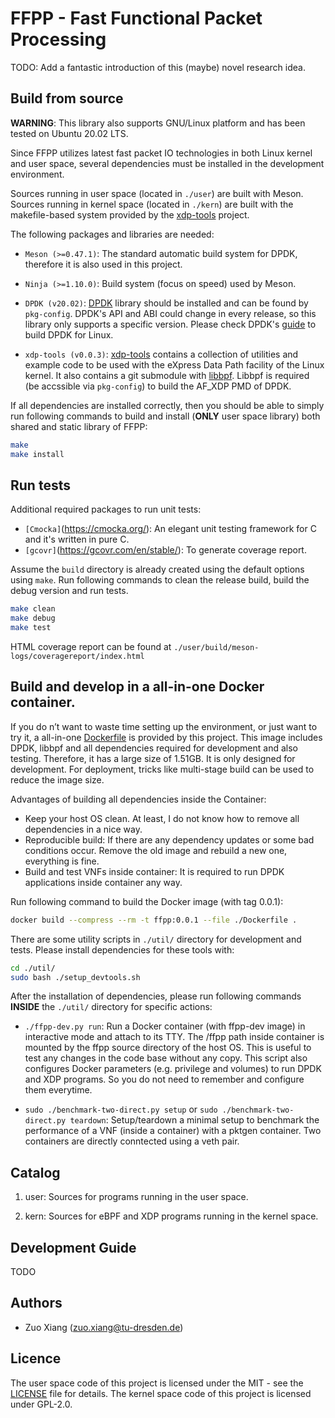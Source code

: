 # FFPP - Fast Functional Packet Processing

TODO: Add a fantastic introduction of this (maybe) novel research idea.

## Build from source

**WARNING**: This library also supports GNU/Linux platform and has been tested on Ubuntu 20.02 LTS.

Since FFPP utilizes latest fast packet IO technologies in both Linux kernel and user space, several dependencies must be
installed in the development environment.

Sources running in user space (located in `./user`) are built with Meson.
Sources running in kernel space (located in `./kern`) are built with the makefile-based system provided by the
[xdp-tools](https://github.com/xdp-project/xdp-tools) project.

The following packages and libraries are needed:


*   `Meson (>=0.47.1)`: The standard automatic build system for DPDK, therefore it is also used in this project.
*   `Ninja (>=1.10.0)`: Build system (focus on speed) used by Meson.

*   `DPDK (v20.02)`: [DPDK](https://core.dpdk.org/download/) library should be installed and can be found by
    `pkg-config`. DPDK's API and ABI could change in every release, so this library only supports a specific version.
    Please check DPDK's [guide](https://doc.dpdk.org/guides-20.02/linux_gsg/index.html) to build DPDK for Linux.

*   `xdp-tools (v0.0.3)`: [xdp-tools](https://github.com/xdp-project/xdp-tools) contains a collection of utilities and
    example code to be used with the eXpress Data Path facility of the Linux kernel. It also contains a git submodule
    with [libbpf](https://github.com/libbpf/libbpf). Libbpf is required (be accssible via `pkg-config`) to build the
    AF_XDP PMD of DPDK.

If all dependencies are installed correctly, then you should be able to simply run following commands to build and
install (**ONLY** user space library) both shared and static library of FFPP:

```bash
make
make install
```

## Run tests

Additional required packages to run unit tests:

*   `[Cmocka]`(https://cmocka.org/): An elegant unit testing framework for C and it's written in pure C.
*   `[gcovr]`(https://gcovr.com/en/stable/): To generate coverage report.

Assume the `build` directory is already created using the default options using `make`. Run following commands to clean
the release build, build the debug version and run tests.

```bash
make clean
make debug
make test
```
HTML coverage report can be found at `./user/build/meson-logs/coveragereport/index.html`

## Build and develop in a all-in-one Docker container.

If you do n’t want to waste time setting up the environment, or just want to try it,
a all-in-one [Dockerfile](./Dockerfile) is provided by this project. This image includes DPDK, libbpf and all
dependencies required for development and also testing. Therefore, it has a large size of 1.51GB.
It is only designed for development. For deployment, tricks like multi-stage build can be used to reduce the image size.

Advantages of building all dependencies inside the Container:

*   Keep your host OS clean. At least, I do not know how to remove all dependencies in a nice way.
*   Reproducible build: If there are any dependency updates or some bad conditions occur. Remove the old image and
    rebuild a new one, everything is fine.
*   Build and test VNFs inside container: It is required to run DPDK applications inside container any way.

Run following command to build the Docker image (with tag 0.0.1):

```bash
docker build --compress --rm -t ffpp:0.0.1 --file ./Dockerfile .
```

There are some utility scripts in `./util/` directory for development and tests. Please install dependencies for these
tools with:

```bash
cd ./util/
sudo bash ./setup_devtools.sh
```

After the installation of dependencies, please run following commands **INSIDE** the `./util/` directory for specific
actions:

*   `./ffpp-dev.py run`: Run a Docker container (with ffpp-dev image) in interactive mode and attach to its TTY. The
    /ffpp path inside container is mounted by the ffpp source directory of the host OS. This is useful to test any
    changes in the code base without any copy. This script also configures Docker parameters (e.g. privilege and
    volumes) to run DPDK and XDP programs. So you do not need to remember and configure them everytime.

*   `sudo ./benchmark-two-direct.py setup` or `sudo ./benchmark-two-direct.py teardown`: Setup/teardown a minimal setup
    to benchmark the performance of a VNF (inside a container) with a pktgen container. Two containers are directly
    conntected using a veth pair.

## Catalog

1.  user: Sources for programs running in the user space.

1.  kern: Sources for eBPF and XDP programs running in the kernel space.

## Development Guide

TODO

## Authors

*   Zuo Xiang (zuo.xiang@tu-dresden.de)

## Licence

The user space code of this project is licensed under the MIT - see the [LICENSE](../../LICENSE) file for details.
The kernel space code of this project is licensed under GPL-2.0.

